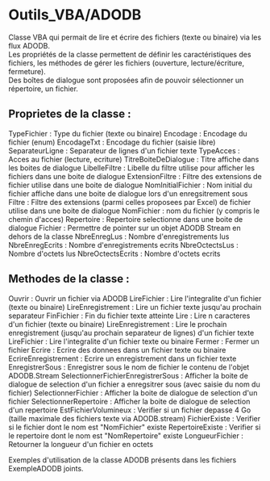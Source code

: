 # Outils_VBA/ADODB

 Classe VBA qui permait de lire et écrire des fichiers (texte ou binaire) via les flux ADODB.<br>
 Les propriétés de la classe permettent de définir les caractéristiques des fichiers, les méthodes de gérer les fichiers (ouverture, lecture/écriture, fermeture).<br>
 Des boîtes de dialogue sont proposées afin de pouvoir sélectionner un répertoire, un fichier.

 Proprietes de la classe :
-------------------------
  TypeFichier                        : Type du fichier (texte ou binaire)
  Encodage                           : Encodage du fichier (enum)
  EncodageTxt                        : Encodage du fichier (saisie libre)
  SeparateurLigne                    : Separateur de lignes d'un fichier texte
  TypeAcces                          : Acces au fichier (lecture, ecriture)
  TitreBoiteDeDialogue               : Titre affiche dans les boites de dialogue
  LibelleFiltre                      : Libelle du filtre utilise pour afficher les fichiers dans une boite de dialogue
  ExtensionFiltre                    : Filtre des extensions de fichier utilise dans une boite de dialogue
  NomInitialFichier                  : Nom initial du fichier affiche dans une boite de dialogue lors d'un enregsitrement sous
  Filtre                             : Filtre des extensions (parmi celles proposees par Excel) de fichier utilise dans une boite de dialogue
  NomFichier                         : nom du fichier (y compris le chemin d'acces)
  Repertoire                         : Repertoire selectionne dans une boite de dialogue
  Fichier                            : Permettre de pointer sur un objet ADODB Stream en dehors de la classe
  NbreEnregLus                       : Nombre d'enregistrements lus
  NbreEnregEcrits                    : Nombre d'enregistrements ecrits
  NbreOctectsLus                     : Nombre d'octets lus
  NbreOctectsEcrits                  : Nombre d'octets ecrits

Methodes de la classe :
-----------------------
  Ouvrir                             : Ouvrir un fichier via ADODB
  LireFichier                        : Lire l'integralite d'un fichier (texte ou binaire)
  LireEnregistrement                 : Lire un fichier texte jusqu'au prochain separateur
  FinFichier                         : Fin du fichier texte atteinte
  Lire                               : Lire n caracteres d'un fichier (texte ou binaire)
  LireEnregistrement                 : Lire le prochain enregistrement (jusqu'au prochain separateur de lignes) d'un fichier texte
  LireFichier                        : Lire l'integralite d'un fichier texte ou binaire
  Fermer                             : Fermer un fichier
  Ecrire                             : Ecrire des donnees dans un fichier texte ou binaire
  EcrireEnregistrement               : Ecrire un enregistrement dans un fichier texte
  EnregistrerSous                    : Enregistrer sous le nom de fichier le contenu de l'objet ADODB.Stream
  SelectionnerFichierEnregistrerSous : Afficher la boite de dialogue de selection d'un fichier a enregsitrer sous (avec saisie du nom du fichier)
  SelectionnerFichier                : Afficher la boite de dialogue de selection d'un fichier
  SelectionnerRepertoire             : Afficher la boite de dialogue de selection d'un repertoire
  EstFichierVolumineux               : Verifier si un fichier depasse 4 Go (taille maximale des fichiers texte via ADODB.stream)
  FichierExiste                      : Verifier si le fichier dont le nom est "NomFichier" existe
  RepertoireExiste                   : Verifier si le repertoire dont le nom est "NomRepertoire" existe
  LongueurFichier                    : Retourner la longueur d'un fichier en octets

Exemples d'utilisation de la classe ADODB présents dans les fichiers ExempleADODB joints.
